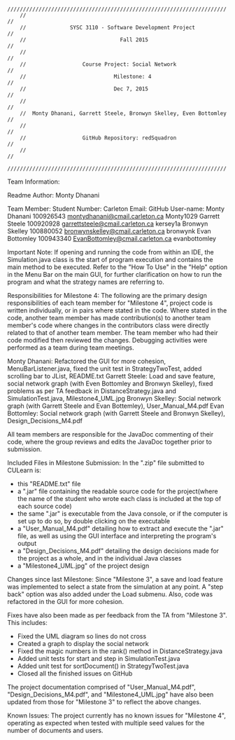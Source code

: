 		//////////////////////////////////////////////////////////////////////
        //                                                                  //
        //              SYSC 3110 - Software Development Project            //
        //                              Fall 2015                           //
        //                                                                  //
        //                  Course Project: Social Network                  //
        //                            Milestone: 4                          //
        //                            Dec 7, 2015                           //
        //                                                                  //
        //  Monty Dhanani, Garrett Steele, Bronwyn Skelley, Even Bottomley  //
        //                                                                  //
        //                  GitHub Repository: redSquadron                  //
        //                                                                  //
        //////////////////////////////////////////////////////////////////////

Team Information:

Readme Author: Monty Dhanani

Team Member:        Student Number:         Carleton Email:                     GitHub User-name:
Monty Dhanani       100926543               montydhanani@cmail.carleton.ca      Monty1029
Garrett Steele      100920928               garrettsteele@cmail.carleton.ca     kersey1a
Bronwyn Skelley     100880052               bronwynskelley@cmail.carleton.ca    bronwynk
Evan Bottomley      100943340               EvanBottomley@cmail.carleton.ca     evanbottomley



Important Note:
If opening and running the code from within an IDE, the Simulation.java class is the
start of program execution and contains the main method to be executed. Refer to the "How To Use" in the "Help" option in the Menu Bar on the main GUI,
for further clarification on how to run the program and what the strategy names are referring to.



Responsibilities for Milestone 4:
The following are the primary design responsibilities of each team member for "Milestone 4", project code is written individually,
or in pairs where stated in the code. Where stated in the code, another team member has made contribution(s) to another team member's code
where changes in the contributors class were directly related to that of another team member. The team member who had their code modified then reviewed
the changes. Debugging activities were performed as a team during team meetings.

Monty Dhanani:      Refactored the GUI for more cohesion, MenuBarListener.java, fixed the unit test in StrategyTwoTest, added scrolling bar to JList,
					README.txt
Garrett Steele:     Load and save feature, social network graph (with Even Bottomley and Bronwyn Skelley),
					fixed problems as per TA feedback in DistanceStrategy.java and SimulationTest.java, Milestone4_UML.jpg
Bronwyn Skelley:    Social network graph (with Garrett Steele and Evan Bottemley), User_Manual_M4.pdf
Evan Bottomley:     Social network graph (with Garrett Steele and Bronwyn Skelley), Design_Decisions_M4.pdf

All team members are responsible for the JavaDoc commenting of their code, 
where the group reviews and edits the JavaDoc together prior to submission.



Included Files in Milestone Submission:
In the ".zip" file submitted to CULearn is:
   - this "README.txt" file
   - a ".jar" file containing the readable source code for the project(where the name of the student who wrote each class is included at the top of each source code)
   - the same ".jar" is executable from the Java console, or if the computer is set up to do so, by double clicking on the executable
   - a "User_Manual_M4.pdf" detailing how to extract and execute the ".jar" file, as well as using the GUI interface and interpreting the program's output
   - a "Design_Decisions_M4.pdf" detailing the design decisions made for the project as a whole, and in the individual Java classes
   - a "Milestone4_UML.jpg" of the project design



Changes since last Milestone:
Since "Milestone 3", a save and load feature was implemented to select a state from the simulation at any point.
A "step back" option was also added under the Load submenu. Also, code was refactored in the GUI for more cohesion.

Fixes have also been made as per feedback from the TA from "Milestone 3". This includes:
- Fixed the UML diagram so lines do not cross
- Created a graph to display the social network
- Fixed the magic numbers in the rank() method in DistanceStrategy.java
- Added unit tests for start and step in SimulationTest.java
- Added unit test for sortDocument() in StrategyTwoTest.java
- Closed all the finished issues on GitHub

The project documentation comprised of "User_Manual_M4.pdf", "Design_Decisions_M4.pdf", and "Milestone4_UML.jpg"
have also been updated from those for "Milestone 3" to reflect the above changes.



Known Issues:
The project currently has no known issues for "Milestone 4", operating as expected
when tested with multiple seed values for the number of documents and users.
